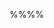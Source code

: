 <link rel="stylesheet" href="{{baseUrl}}/css/textbook.css">

<div class="website-content">


%%**<include src="text.md#path" inline />**%%

<include src="text.md#title" />

<tip-box type="success">
  <include src="outcomes.md" />
</tip-box>

<div id="main">

<include src="text.md#body" />
<include src="text.md#extras"/>

</div>

</div>
